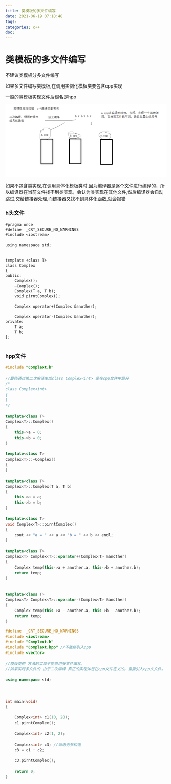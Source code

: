 ```yaml
---
title: 类模板的多文件编写
date: 2021-06-19 07:18:48
tags:
categories: c++
doc:
---
```


# 类模板的多文件编写

不建议类模板分多文件编写

如果多文件编写类模板,在调用实例化模板类要包含cpp实现

一般的类模板实现文件后缀名是hpp

![1624058903726](/images/javawz/1624058903726.png)

如果不包含类实现,在调用具体化模板类时,因为编译器是逐个文件进行编译的，所以编译器在当前文件找不到类实现，会认为类实现在其他文件,然后编译器会自动跳过,交给链接器处理,而链接器又找不到具体化函数,就会报错

### h头文件

```
#pragma once
#define  _CRT_SECURE_NO_WARNINGS 
#include <iostream>

using namespace std;


template <class T>
class Complex
{
public:
	Complex();
	~Complex();
	Complex(T a, T b);
	void pirntComplex();

	Complex operator+(Complex &another);

	Complex operator-(Complex &another);
private:
	T a;
	T b;
};


```



### hpp文件

```cpp
#include "Complext.h"

//最终通过第二次编译生成class Complex<int> 是在cpp文件中展开
/*
class Complex<int> 
{
}
*/

template<class T>
Complex<T>::Complex()
{
	this->a = 0;
	this->b = 0;
}

template<class T>
Complex<T>::~Complex()
{
}

template<class T>
Complex<T>::Complex(T a, T b)
{
	this->a = a;
	this->b = b;
}

template<class T>
void Complex<T>::pirntComplex()
{
	cout << "a = " << a << "b = " << b << endl;
}

template<class T>
Complex<T> Complex<T>::operator+(Complex<T> &another)
{
	Complex temp(this->a + another.a, this->b + another.b);
	return temp;
}


template<class T>
Complex<T> Complex<T>::operator-(Complex<T> &another)
{
	Complex temp(this->a - another.a, this->b - another.b);
	return temp;
}

```



```cpp
#define  _CRT_SECURE_NO_WARNINGS 
#include <iostream>
#include "Complext.h"
#include "Complext.hpp" //不能够引入cpp
#include <vector>

//模板类的 方法的实现不能够用多文件编写。
//如果实现多文件的 由于二次编译 真正的实现体是在cpp文件定义的。需要引入cpp头文件。

using namespace std;



int main(void)
{
	
	Complex<int> c1(10, 20);
	c1.pirntComplex();

	Complex<int> c2(1, 2);

	Complex<int> c3; //调用无参构造
	c3 = c1 + c2;

	c3.pirntComplex();

	return 0;
}
```

